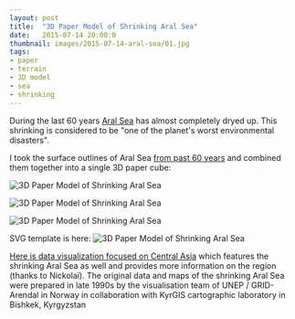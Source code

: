 ```yaml
---
layout: post
title:  "3D Paper Model of Shrinking Aral Sea"
date:   2015-07-14 20:00:0
thumbnail: images/2015-07-14-aral-sea/01.jpg
tags:
- paper 
- terrain
- 3D model
- sea
- shrinking
---
```


During the last 60 years [Aral Sea](https://en.wikipedia.org/wiki/Aral_Sea) has almost completely dryed up. This shrinking is considered to be "one of the planet's worst environmental disasters".

I took the surface outlines of Aral Sea [from past 60 years](http://www.unep.org/dewa/vitalwater/article115.html) and combined them together into a single 3D paper cube:

![3D Paper Model of Shrinking Aral Sea]({{site.baseurl}}/images/2015-07-14-aral-sea/02.jpg "3D Paper Model of Shrinking Aral Sea")

![3D Paper Model of Shrinking Aral Sea]({{site.baseurl}}/images/2015-07-14-aral-sea/03.jpg "3D Paper Model of Shrinking Aral Sea")

![3D Paper Model of Shrinking Aral Sea]({{site.baseurl}}/images/2015-07-14-aral-sea/01.jpg "3D Paper Model of Shrinking Aral Sea")

SVG template is here:
![3D Paper Model of Shrinking Aral Sea]({{site.baseurl}}/images/2015-07-14-aral-sea/aral-sea.svg "3D Paper Model of Shrinking Aral Sea")

[Here is data visualization focused on Central Asia](http://www.grida.no/graphicslib/collection/central-asia-environment-and-development-graphics) which features the shrinking Aral Sea as well and provides more information on the region (thanks to Nickolaï). The original data and maps of the shrinking Aral Sea were prepared in late 1990s by the visualisation team of UNEP / GRID-Arendal in Norway in collaboration with KyrGIS cartographic laboratory in Bishkek, Kyrgyzstan


